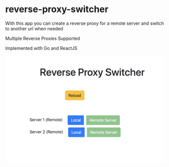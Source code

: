 # reverse-proxy-switcher

With this app you can create a reverse proxy for a remote server and switch to another url when needed

Multiple Reverse Proxies Supported

Implemented with Go and ReactJS

![screenshot](img/screenshot.png)